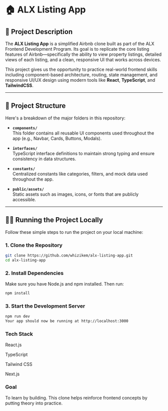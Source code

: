 # 🏠 ALX Listing App

## 📌 Project Description

The **ALX Listing App** is a simplified Airbnb clone built as part of the ALX Frontend Development Program. Its goal is to replicate the core listing features of Airbnb—specifically the ability to view property listings, detailed views of each listing, and a clean, responsive UI that works across devices.

This project gives us the opportunity to practice real-world frontend skills including component-based architecture, routing, state management, and responsive UI/UX design using modern tools like **React**, **TypeScript**, and **TailwindCSS**.

---

## 📁 Project Structure

Here's a breakdown of the major folders in this repository:

- **`components/`**  
  This folder contains all reusable UI components used throughout the app (e.g., Navbar, Cards, Buttons, Modals).

- **`interfaces/`**  
  TypeScript interface definitions to maintain strong typing and ensure consistency in data structures.

- **`constants/`**  
  Centralized constants like categories, filters, and mock data used throughout the app.

- **`public/assets/`**  
  Static assets such as images, icons, or fonts that are publicly accessible.

---

## 🧑‍💻 Running the Project Locally

Follow these simple steps to run the project on your local machine:

### 1. Clone the Repository

```bash
git clone https://github.com/whizikem/alx-listing-app.git
cd alx-listing-app
```
### 2. Install Dependencies
Make sure you have Node.js and npm installed. Then run:
```bash
npm install
```
### 3. Start the Development Server
```bash
npm run dev
Your app should now be running at http://localhost:3000
```
### Tech Stack
React.js

TypeScript

Tailwind CSS

Next.js

### Goal
To learn by building. This clone helps reinforce frontend concepts by putting theory into practice.